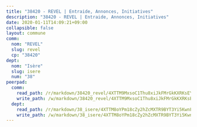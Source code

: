 ```yaml
---
title: "38420 - REVEL | Entraide, Annonces, Initiatives"
description: "38420 - REVEL | Entraide, Annonces, Initiatives"
date: 2020-01-11T14:09:21+09:00
collapsible: false
layout: commune
comm:
  nom: "REVEL"
  slug: revel
  cp: "38420"
dept:
  nom: "Isère"
  slug: isere
  num: "38"
peerpad:
  comm:
    read_path: /r/markdown/38420_revel/4XTTM9MxsoC1Thu8xiJkFMrGkKXRKsEYNTm79GBuH3HX8Gokk
    write_path: /w/markdown/38420_revel/4XTTM9MxsoC1Thu8xiJkFMrGkKXRKsEYNTm79GBuH3HX8Gokk-K3TgUyNCvfSpGABZKZNe2jMkHT5PZvuUA1oqGd5HXdPRoGLqW7y9T9CK39UENtC2AHV2HJU6bCHmKwT8HAQCCYRhapDCWpeW5zHefj5ibmpXbcrnSsNvtx8sUj19UjKhMG6Mcezt
  dept:
    read_path: /r/markdown/38_isere/4XTTM8oYPm18cZy2hZcMXTR9BYT3Yi5KwnFvpXu1TXaRq7Q3V
    write_path: /w/markdown/38_isere/4XTTM8oYPm18cZy2hZcMXTR9BYT3Yi5KwnFvpXu1TXaRq7Q3V-K3TgUoSzs2JpJwfbzBvgU8N95mHo7JXz7NbEctNRM3EDb2iYHA4maKm3pRQwmboULLPnLFTEhRgTawPTWpmxTxKbTwDgAEzA9tUHjpudQTWdKWfdVSegAo77eCwhXTaVG7AyUZEs
---
```


